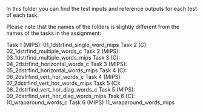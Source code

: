 In this folder you can find the test inputs and reference outputs for each test of each task.

Please note that the names of the folders is slightly different from the names of the tasks in the assignment:

Task 1 (MIPS): 01_1dstrfind_single_word_mips
Task 2 (C):    02_1dstrfind_multiple_words_c
Task 2 (MIPS): 03_1dstrfind_multiple_words_mips
Task 3 (C):    04_2dstrfind_horizontal_words_c
Task 3 (MIPS): 05_2dstrfind_horizontal_words_mips
Task 4 (C):    06_2dstrfind_vert_hor_words_c
Task 4 (MIPS): 07_2dstrfind_vert_hor_words_mips
Task 5 (C):    08_2dstrfind_vert_hor_diag_words_c
Task 5 (MIPS): 09_2dstrfind_vert_hor_diag_words_mips
Task 6 (C):    10_wraparound_words_c
Task 6 (MIPS)  11_wraparound_words_mips
